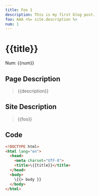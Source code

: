 ```yaml
---
title: Foo 1
description: This is my first blog post.
foo: AAA <%= site.description %>
num: 1
---
```

# {{title}}
Num: {{num}}

## Page Description

> {{description}}


## Site Description

> {{foo}}


## Code

```html
<!DOCTYPE html>
<html lang="en">
  <head>
    <meta charset="UTF-8">
    <title>\{{title}}</title>
  </head>
  <body>
    \{{> body }}
  </body>
</html>
```
